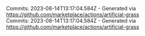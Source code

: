 Commits: 2023-08-14T13:17:04.584Z - Generated via https://github.com/marketplace/actions/artificial-grass
<br>
Commits: 2023-08-14T13:17:04.584Z - Generated via https://github.com/marketplace/actions/artificial-grass
<br>
